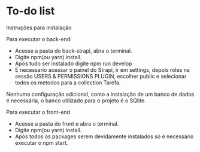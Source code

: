 # To-do list
Instruções para instalação

Para executar o back-end:
- Acesse a pasta do back-strapi, abra o terminal.
- Digite npm(ou yarn) install.
- Após tudo ser instalado digite npm run develop
- É necessario acessar o painel do Strapi, ir em settings, depois roles na sessão USERS & PERMISSIONS PLUGIN, escolher public e selecionar todos os metodos para  a collection Tarefa.

 Nenhuma configuração adicional, como a instalação de um banco de dados é necessária, o banco utilizado para o projeto é o SQlite.

Para executar o front-end
- Acesse a pasta do front e abra o terminal.
- Digite npm(ou yarn) install.
- Após todos os packages serem devidamente instalados só é necessário executar o npm start.
